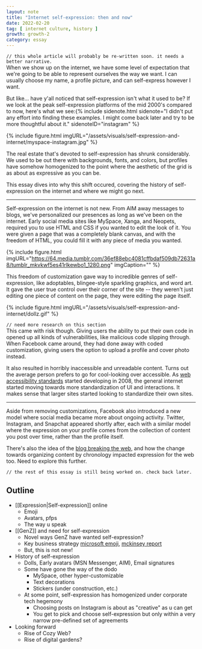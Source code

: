 ```yaml
---
layout: note
title: "Internet self-expression: then and now"
date: 2022-02-20
tag: [ internet culture, history ]
growth: growth-2
category: essay
---
```


```// this whole article will probably be re-written soon. it needs a better narrative. ```<br>
<span class="newthought">When we show up on the internet,</span> we have some level of expectation that we're going to be able to represent ourselves the way we want. I can usually choose my name, a profile picture, and can self-express however I want.

But like... have y'all noticed that self-expression isn't what it used to be? If we look at the peak self-expression platforms of the mid 2000's compared to now, here's what we see:{% include sidenote.html sidenote="I didn't put any effort into finding these examples. I might come back later and try to be more thoughtful about it." sidenoteID="instagram" %}

{% include figure.html imgURL="/assets/visuals/self-expression-and-internet/myspace-instagram.jpg" %}

The real estate that's devoted to self-expression has shrunk considerably. We used to be out there with backgrounds, fonts, and colors, but profiles have somehow homogenized to the point where the aesthetic of the grid is as about as expressive as you can be.

This essay dives into why this shift occured, covering the history of self-expression on the internet and where we might go next.

<hr>

Self-expression on the internet is not new. From AIM away messages to blogs, we've personalized our presences as long as we've been on the internet. Early social media sites like MySpace, Xanga, and Neopets, required you to use HTML and CSS if you wanted to edit the look of it. You were given a page that was a completely blank canvas, and with the freedom of HTML, you could fill it with any piece of media you wanted.

{% include figure.html imgURL="https://64.media.tumblr.com/36ef88ebc4081cffbdaf509db72631a8/tumblr_mkvkwf5es41rlkewbo1_1280.png" imgCaption="" %}

This freedom of customization gave way to incredible genres of self-expression, like adoptables, blingee-style sparkling graphics, and word art. It gave the user true control over their corner of the site -- they weren't just editing one piece of content on the page, they were editing the page itself.

{% include figure.html imgURL="/assets/visuals/self-expression-and-internet/dollz.gif" %}

```// need more research on this section```<br>
This came with risk though. Giving users the ability to put their own code in opened up all kinds of vulnerabilities, like malicious code slipping through. When Facebook came around, they had done away with coded customization, giving users the option to upload a profile and cover photo instead.

It also resulted in horribly inaccessible and unreadable content. Turns out the average person prefers to go for cool-looking over accessible. As [web accessibility standards](https://www.w3.org/WAI/standards-guidelines/wcag/) started developing in 2008, the general internet started moving towards more standardization of UI and interactions. It makes sense that larger sites started looking to standardize their own sites.

<hr>

Aside from removing customizations, Facebook also introduced a new model where social media became more about ongoing activity. Twitter, Instagram, and Snapchat appeared shortly after, each with a similar model where the expression on your profile comes from the collection of content you post over time, rather than the profile itself.

There's also the idea of the [blog breaking the web](https://stackingthebricks.com/how-blogs-broke-the-web/), and how the change towards organizing content by chronology impacted expression for the web too. Need to explore this further.

```// the rest of this essay is still being worked on. check back later.```

## Outline 

- [[Expression|Self-expression]] online
    - Emoji
    - Avatars, pfps
    - The way u speak
- [[GenZ]] and need for self-expression
    - Novel ways GenZ have wanted self-expression?
    - Key business strategy [microsoft emoji](https://medium.com/microsoft-design/emotionality-at-work-398182387adc), [mckinsey report](https://www.mckinsey.com/industries/consumer-packaged-goods/our-insights/true-gen-generation-z-and-its-implications-for-companies)
    - But, this is not new!
- History of self-expression
    - Dolls, Early avatars (MSN Messenger, AIM), Email signatures
    - Some have gone the way of the dodo
        - MySpace, other hyper-customizable
        - Text decorations
        - Stickers (under construction, etc.)
    - At some point, self-expression has homogenized under corporate tech hegemony
        - Choosing posts on Instagram is about as "creative" as u can get
        - You get to pick and choose self-expression but only within a very narrow pre-defined set of agreements
- Looking forward
    - Rise of Cozy Web?
    - Rise of digital gardens?